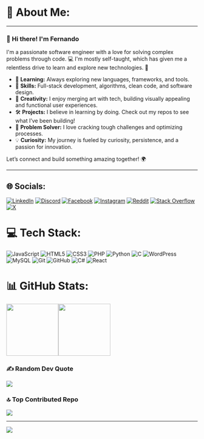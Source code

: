 # 💫 About Me:


---

### 👋 Hi there! I'm Fernando 

I'm a passionate software engineer with a love for solving complex problems through code. 💻 I'm mostly self-taught, which has given me a relentless drive to learn and explore new technologies. 🚀

- 🌱 **Learning:** Always exploring new languages, frameworks, and tools.
- 🔧 **Skills:** Full-stack development, algorithms, clean code, and software design.
- 🎨 **Creativity:** I enjoy merging art with tech, building visually appealing and functional user experiences.
- 🛠️ **Projects:** I believe in learning by doing. Check out my repos to see what I’ve been building!
- 🧩 **Problem Solver:** I love cracking tough challenges and optimizing processes.
- 💡 **Curiosity:** My journey is fueled by curiosity, persistence, and a passion for innovation.

Let’s connect and build something amazing together! 🌍

---



## 🌐 Socials:
[![LinkedIn](https://img.shields.io/badge/LinkedIn-%230077B5.svg?logo=linkedin&logoColor=white)](https://linkedin.com/in/amoda-fernando) 
[![Discord](https://img.shields.io/badge/Discord-%237289DA.svg?logo=discord&logoColor=white)](https://discord.gg/https://discord.gg/eAgXyT3r) [![Facebook](https://img.shields.io/badge/Facebook-%231877F2.svg?logo=Facebook&logoColor=white)](https://facebook.com/fernand3z101) [![Instagram](https://img.shields.io/badge/Instagram-%23E4405F.svg?logo=Instagram&logoColor=white)](https://instagram.com/fernand3z101) [![Reddit](https://img.shields.io/badge/Reddit-%23FF4500.svg?logo=Reddit&logoColor=white)](https://reddit.com/user/fernand3z) [![Stack Overflow](https://img.shields.io/badge/-Stackoverflow-FE7A16?logo=stack-overflow&logoColor=white)](https://stackoverflow.com/users/26718476) [![X](https://img.shields.io/badge/X-black.svg?logo=X&logoColor=white)](https://x.com/fernand3z101) 

# 💻 Tech Stack:
![JavaScript](https://img.shields.io/badge/javascript-%23323330.svg?style=for-the-badge&logo=javascript&logoColor=%23F7DF1E) ![HTML5](https://img.shields.io/badge/html5-%23E34F26.svg?style=for-the-badge&logo=html5&logoColor=white) ![CSS3](https://img.shields.io/badge/css3-%231572B6.svg?style=for-the-badge&logo=css3&logoColor=white) ![PHP](https://img.shields.io/badge/php-%23777BB4.svg?style=for-the-badge&logo=php&logoColor=white) ![Python](https://img.shields.io/badge/python-3670A0?style=for-the-badge&logo=python&logoColor=ffdd54) ![C](https://img.shields.io/badge/c-%2300599C.svg?style=for-the-badge&logo=c&logoColor=white) ![WordPress](https://img.shields.io/badge/WordPress-%23117AC9.svg?style=for-the-badge&logo=WordPress&logoColor=white) ![MySQL](https://img.shields.io/badge/mysql-4479A1.svg?style=for-the-badge&logo=mysql&logoColor=white) ![Git](https://img.shields.io/badge/git-%23F05033.svg?style=for-the-badge&logo=git&logoColor=white) ![GitHub](https://img.shields.io/badge/github-%23121011.svg?style=for-the-badge&logo=github&logoColor=white) ![C#](https://img.shields.io/badge/c%23-%23239120.svg?style=for-the-badge&logo=csharp&logoColor=white) ![React](https://img.shields.io/badge/react-%2320232a.svg?style=for-the-badge&logo=react&logoColor=%2361DAFB)
# 📊 GitHub Stats:
<img height="137px" src="https://github-readme-stats.vercel.app/api?username=fernand3z&hide_title=true&hide_border=true&show_icons=true&include_all_commits=true&count_private=true&line_height=21&text_color=000&icon_color=000&bg_color=0,ea6161,ffc64d,fffc4d,52fa5a&theme=graywhite" /><img height="137px" src="https://github-readme-stats.vercel.app/api/top-langs/?username=fernand3z&hide=html&hide_title=true&hide_border=true&layout=compact&langs_count=8&text_color=000&icon_color=fff&bg_color=0,52fa5a,4dfcff,c64dff&theme=graywhite&card_width=382px" />

### ✍️ Random Dev Quote
![](https://quotes-github-readme.vercel.app/api?type=horizontal&theme=radical)

### 🔝 Top Contributed Repo
![](https://github-contributor-stats.vercel.app/api?username=fernand3z&limit=5&theme=radical&combine_all_yearly_contributions=true)

---
[![](https://visitcount.itsvg.in/api?id=fernand3z&icon=0&color=0)](https://visitcount.itsvg.in)
